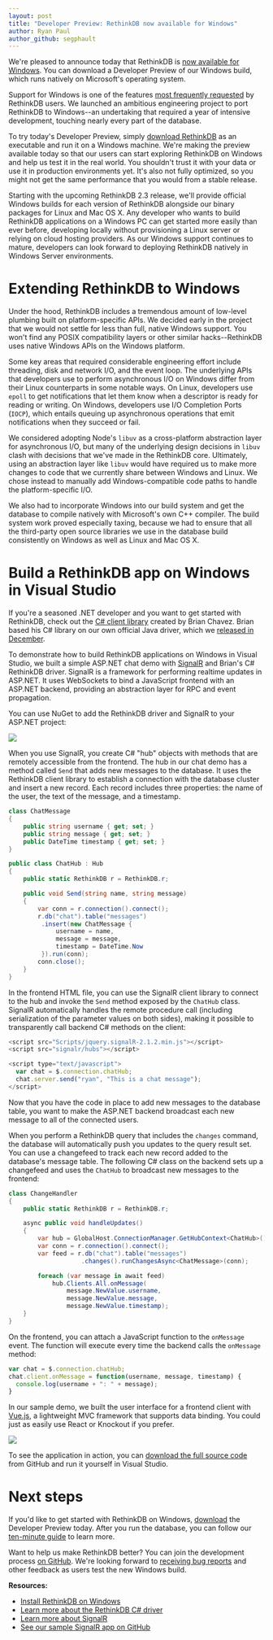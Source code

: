 ```yaml
---
layout: post
title: "Developer Preview: RethinkDB now available for Windows"
author: Ryan Paul
author_github: segphault
---
```


We're pleased to announce today that RethinkDB is
[now available for Windows][wininstall]. You can download a Developer Preview
of our Windows build, which runs natively on Microsoft's operating system.

Support for Windows is one of the features
[most frequently requested][ghissues-win] by RethinkDB users.
We launched an ambitious engineering project to port RethinkDB to
Windows--an undertaking that required a year of intensive development,
touching nearly every part of the database.

To try today's Developer Preview, simply
[download RethinkDB][windl] as an executable and run it on a Windows machine.
We're making the preview available today so that our users can start
exploring RethinkDB on Windows and help us test it in the real world. You
shouldn't trust it with your data or use it in production environments yet.
It's also not fully optimized, so you might not get the same performance that
you would from a stable release.

<!--more-->
  
Starting with the upcoming RethinkDB 2.3 release, we'll provide official
Windows builds for each version of RethinkDB alongside our binary packages for
Linux and Mac OS X. Any developer who wants to build RethinkDB applications on
a Windows PC can get started more easily than ever before, developing locally
without provisioning a Linux server or relying on cloud hosting providers. As
our Windows support continues to mature, developers can look forward to
deploying RethinkDB natively in Windows Server environments.

# Extending RethinkDB to Windows

Under the hood, RethinkDB includes a tremendous amount of low-level plumbing
built on platform-specific APIs. We decided early in the project that we would
not settle for less than full, native Windows support. You won't find any POSIX
compatibility layers or other similar hacks--RethinkDB uses native Windows APIs
on the Windows platform.

Some key areas that required considerable engineering effort include threading,
disk and network I/O, and the event loop. The underlying APIs that developers
use to perform asynchronous I/O on Windows differ from their Linux counterparts
in some notable ways. On Linux, developers use `epoll` to get notifications
that let them know when a descriptor is ready for reading or writing. On
Windows, developers use I/O Completion Ports (`IOCP`), which entails queuing up
asynchronous operations that emit notifications when they succeed or fail.

We considered adopting Node's `libuv` as a cross-platform abstraction layer for
asynchronous I/O, but many of the underlying design decisions in `libuv` clash
with decisions that we've made in the RethinkDB core. Ultimately, using an
abstraction layer like `libuv` would have required us to make more changes to
code that we currently share between Windows and Linux. We chose instead to
manually add Windows-compatible code paths to handle the platform-specific I/O.

We also had to incorporate Windows into our build system and get the database
to compile natively with Microsoft's own C++ compiler. The build system work
proved especially taxing, because we had to ensure that all the third-party
open source libraries we use in the database build consistently on Windows as
well as Linux and Mac OS X.

# Build a RethinkDB app on Windows in Visual Studio

If you're a seasoned .NET developer and you want to get started with RethinkDB,
check out the [C# client library][csharp-driver] created by Brian Chavez. Brian
based his C# library on our own official Java driver, which we
[released in December][java-driver].

To demonstrate how to build RethinkDB applications on Windows in Visual Studio,
we built a simple ASP.NET chat demo with [SignalR][] and Brian's C# RethinkDB
driver. SignalR is a framework for performing realtime updates in ASP.NET. It
uses WebSockets to bind a JavaScript frontend with an ASP.NET backend,
providing an abstraction layer for RPC and event propagation. 

You can use NuGet to add the RethinkDB driver and SignalR to your ASP.NET
project:

<img src="/assets/images/posts/2016-02-10-nuget.png">

When you use SignalR, you create C# "hub" objects with methods that are
remotely accessible from the frontend. The hub in our chat demo has a method
called `Send` that adds new messages to the database. It uses the RethinkDB
client library to establish a connection with the database cluster and insert a
new record. Each record includes three properties: the name of the user, the
text of the message, and a timestamp.

```csharp
class ChatMessage
{
    public string username { get; set; }
    public string message { get; set; }
    public DateTime timestamp { get; set; }
}

public class ChatHub : Hub
{
    public static RethinkDB r = RethinkDB.r;

    public void Send(string name, string message)
    {
        var conn = r.connection().connect();
        r.db("chat").table("messages")
         .insert(new ChatMessage {
             username = name,
             message = message,
             timestamp = DateTime.Now
         }).run(conn);
        conn.close();
    }
}
```

In the frontend HTML file, you can use the SignalR client library to connect to
the hub and invoke the `Send` method exposed by the `ChatHub` class. SignalR
automatically handles the remote procedure call (including serialization of the
parameter values on both sides), making it possible to transparently call
backend C# methods on the client:

```javascript
<script src="Scripts/jquery.signalR-2.1.2.min.js"></script>
<script src="signalr/hubs"></script>

<script type="text/javascript">
  var chat = $.connection.chatHub;
  chat.server.send("ryan", "This is a chat message");
</script>
```

Now that you have the code in place to add new messages to the database table,
you want to make the ASP.NET backend broadcast each new message to all of the
connected users. 

When you perform a RethinkDB query that includes the `changes` command, the
database will automatically push you updates to the query result set. You can
use a changefeed to track each new record added to the database's message
table. The following C# class on the backend sets up a changefeed and uses the
`ChatHub` to broadcast new messages to the frontend:

```csharp
class ChangeHandler
{
    public static RethinkDB r = RethinkDB.r;

    async public void handleUpdates()
    {
        var hub = GlobalHost.ConnectionManager.GetHubContext<ChatHub>();
        var conn = r.connection().connect();
        var feed = r.db("chat").table("messages")
                    .changes().runChangesAsync<ChatMessage>(conn);

        foreach (var message in await feed)
            hub.Clients.All.onMessage(
                message.NewValue.username,
                message.NewValue.message,
                message.NewValue.timestamp);
    }
}
```

On the frontend, you can attach a JavaScript function to the `onMessage` event.
The function will execute every time the backend calls the `onMessage` method:

```javascript
var chat = $.connection.chatHub;
chat.client.onMessage = function(username, message, timestamp) {
  console.log(username + ": " + message);
}
```

In our sample demo, we built the user interface for a frontend client with
[Vue.js][vue], a lightweight MVC framework that supports data binding. You
could just as easily use React or Knockout if you prefer. 

<img src="/assets/images/posts/2016-02-10-demo-app.png">

To see the application in action, you can [download the full source code][demo-app]
from GitHub and run it yourself in Visual Studio.

# Next steps

If you'd like to get started with RethinkDB on Windows, [download][wininstall] the
Developer Preview today. After you run the database, you can follow our
[ten-minute guide][10min] to learn more.

Want to help us make RethinkDB better? You can join the development process
[on GitHub][rdbgh]. We're looking forward to [receiving bug reports][issues]
and other feedback as users test the new Windows build.

**Resources:**

* [Install RethinkDB on Windows][wininstall]
* [Learn more about the RethinkDB C# driver][csharp-driver]
* [Learn more about SignalR][SignalR]
* [See our sample SignalR app on GitHub][demo-app]

[wininstall]: /docs/install/windows/
[windl]: https://download.rethinkdb.com/windows/rethinkdb-dev-preview-0.zip
[ghissues-win]: https://github.com/rethinkdb/rethinkdb/issues/1100
[issues]: https://github.com/rethinkdb/rethinkdb/issues
[csharp-driver]: https://github.com/bchavez/RethinkDb.Driver
[rdbgh]: https://github.com/rethinkdb/rethinkdb
[java-driver]: https://rethinkdb.com/blog/official-java-driver/
[vue]: http://vuejs.org/
[10min]: /docs/guide/ruby/
[SignalR]: http://www.asp.net/signalr
[demo-app]: https://github.com/rethinkdb/aspnet-signalr-chat

